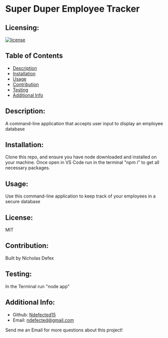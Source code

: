 # Super Duper Employee Tracker

  ## Licensing:
   
   [![license](https://img.shields.io/badge/license-MIT-blue)](https://shields.io)
  

  
  
  ## Table of Contents 
  - [Description](#description)
  - [Installation](#installation)
  - [Usage](#usage)
  - [Contribution](#contribution)
  - [Testing](#testing)
  - [Additional Info](#additional-info)
  
  ## Description:
  A command-line application that accepts user input to display an employee database
  
  ## Installation:
  Clone this repo, and ensure you have node downloaded and installed on your machine. Once open in VS Code run in the terminal "npm i" to get all necessary packages.
  
  ## Usage:
  Use this command-line application to keep track of your employees in a secure database 
  
  
  ## License:
  MIT
  
  ## Contribution:
  Built by Nicholas Defex
  
  ## Testing:
  In the Terminal run "node app"
  
  ## Additional Info:
  - Github: [Ndefected15](https://github.com/Ndefected15)
  - Email:  ndefected@gmail.com
  
   Send me an Email for more questions about this project!
  
